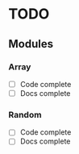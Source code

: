 # TODO

## Modules

### Array
- [ ] Code complete
- [ ] Docs complete

### Random
- [ ] Code complete
- [ ] Docs complete
